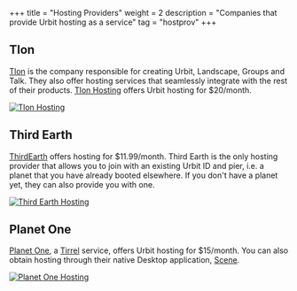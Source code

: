 +++
title = "Hosting Providers"
weight = 2
description = "Companies that provide Urbit hosting as a service"
tag = "hostprov"
+++


## Tlon
[Tlon](https://tlon.io) is the company responsible for creating Urbit, Landscape, Groups and Talk. They also offer hosting services that seamlessly integrate with the rest of their products.  [Tlon Hosting](https://tlon.network/) offers Urbit hosting for $20/month.

[![Tlon Hosting](https://storage.googleapis.com/media.urbit.org/site/ecosystem/organizations/tlon-hosting-provider.png)](https://tlon.network/) 


## Third Earth

[ThirdEarth](https://third.earth) offers hosting for $11.99/month. Third Earth is the only hosting provider that allows you to join with an existing Urbit ID and pier, i.e. a planet that you have already booted elsewhere. If you don't have a planet yet, they can also provide you with one.

[![Third Earth Hosting](https://storage.googleapis.com/media.urbit.org/site/ecosystem/organizations/thirdearth-hosting.png)](https://third.earth/) 


## Planet One

[Planet One](https://planet.one), a [Tirrel](https://urbit.org/organizations/tirrel) service, offers Urbit hosting for $15/month. You can also obtain hosting through their native Desktop application, [Scene](https://planet.one/scene).

[![Planet One Hosting](https://storage.googleapis.com/media.urbit.org/site/ecosystem/organizations/planetone-hosting.png)](https://planet.one/) 
